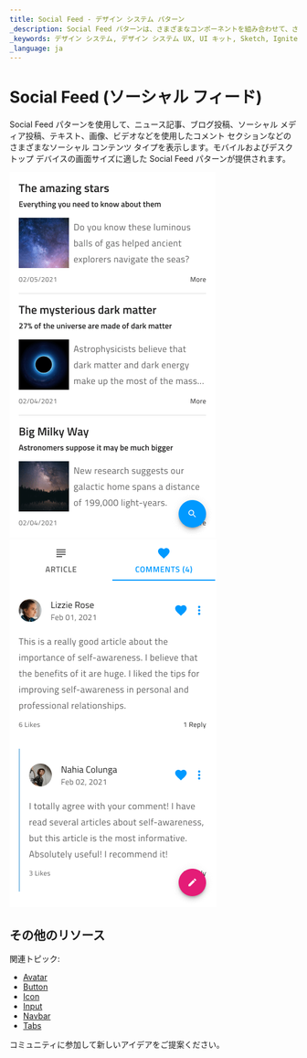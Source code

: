 ```yaml
---
title: Social Feed - デザイン システム パターン
_description: Social Feed パターンは、さまざまなコンポーネントを組み合わせて、さまざまなソーシャル コンテンツ タイプを表示します。
_keywords: デザイン システム, デザイン システム UX, UI キット, Sketch, Ignite UI for Angular, Sketch to Angular, Angular, Angular デザイン システム, Sketch から コードをエクスポート, Angular 用のデザイン キット, Sketch HTML, Sketch to HTML, Sketch UI キット
_language: ja
---
```


# Social Feed (ソーシャル フィード)

Social Feed パターンを使用して、ニュース記事、ブログ投稿、ソーシャル メディア投稿、テキスト、画像、ビデオなどを使用したコメント セクションなどのさまざまなソーシャル コンテンツ タイプを表示します。モバイルおよびデスクトップ デバイスの画面サイズに適した Social Feed パターンが提供されます。

<img class="responsive-img" src="../images/social_feed_articles_demo.png" srcset="../images/social_feed_articles_demo@2x.png 2x" />
<img class="responsive-img" src="../images/social_feed_mobile_demo.png" srcset="../images/social_feed_mobile_demo@2x.png 2x" />

## その他のリソース

関連トピック:

- [Avatar](../components/avatar.md)
- [Button](../components/button.md)
- [Icon](../components/icon.md)
- [Input](../components/input.md)
- [Navbar](../components/navbar.md)
- [Tabs](../components/tabs.md)
  <div class="divider--half"></div>

コミュニティに参加して新しいアイデアをご提案ください。
